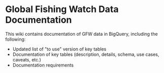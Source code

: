 # Global Fishing Watch Data Documentation
This wiki contains documentation of GFW data in BigQuery, including the following:
+ Updated list of "to use" version of key tables
+ Documentation of key tables (description, details, schema, use cases, caveats, etc.)
+ Documentation requirements  

